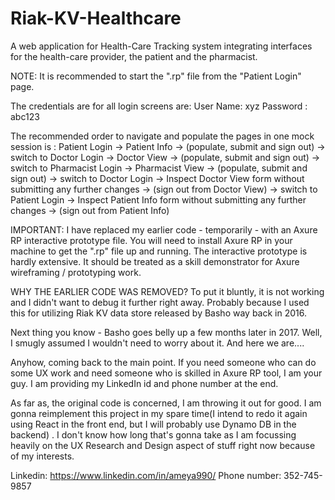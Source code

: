 # Riak-KV-Healthcare
A web application for Health-Care Tracking system integrating interfaces for the health-care provider, the patient and the pharmacist. 

NOTE: It is recommended to start the ".rp" file from the "Patient Login" page. 

  The credentials are for all login screens are:
  User Name: xyz 
  Password : abc123
  
  The recommended order to navigate and populate the pages in one mock session is :
   Patient Login -> 
   Patient Info -> (populate, submit and sign out) -> switch to Doctor Login -> 
   Doctor View -> (populate, submit and sign out) -> switch to Pharmacist Login ->
   Pharmacist View -> (populate, submit and sign out) -> switch to Doctor Login ->
   Inspect Doctor View form without submitting any further changes ->
   (sign out from Doctor View) -> switch to Patient Login ->
   Inspect Patient Info form without submitting any further changes -> 
   (sign out from Patient Info) 

IMPORTANT:
I have replaced my earlier code - temporarily - with an Axure RP interactive prototype file. You will need to install Axure RP in your machine to get the ".rp" file up and running. 
The interactive prototype is hardly extensive. It should be treated as a skill demonstrator for Axure wireframing / prototyping work.

WHY THE EARLIER CODE WAS REMOVED?
To put it bluntly, it is not working and I didn't want to debug it further right away. Probably because I used this for utilizing Riak KV data store released by Basho way back in 2016. 

Next thing you know - Basho goes belly up a few months later in 2017. Well, I smugly assumed I wouldn't need to worry about it. And here we are....

Anyhow, coming back to the main point. If you need someone who can do some UX work and need someone who is skilled in Axure RP tool, I am your guy. I am providing my LinkedIn id and phone number at the end. 

As far as, the original code is concerned, I am throwing it out for good. I am gonna reimplement this project in my spare time(I intend to redo it again using React in the front end, but I will probably use Dynamo DB in the backend) . I don't know how long that's gonna take as I am focussing heavily on the UX Research and Design aspect of stuff right now because of my interests.

Linkedin: https://www.linkedin.com/in/ameya990/
Phone number: 352-745-9857
